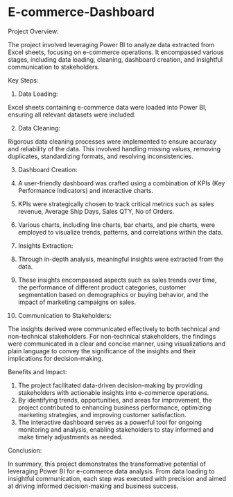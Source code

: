# E-commerce-Dashboard
Project Overview:

The project involved leveraging Power BI to analyze data extracted from Excel sheets, focusing on e-commerce operations. It encompassed various stages, including data loading, cleaning, dashboard creation, and insightful communication to stakeholders.

Key Steps:

1) Data Loading:

Excel sheets containing e-commerce data were loaded into Power BI, ensuring all relevant datasets were included.

2) Data Cleaning:

Rigorous data cleaning processes were implemented to ensure accuracy and reliability of the data. This involved handling missing values, removing duplicates, standardizing formats, and resolving inconsistencies.

3) Dashboard Creation:

1) A user-friendly dashboard was crafted using a combination of KPIs (Key Performance Indicators) and interactive charts.
2) KPIs were strategically chosen to track critical metrics such as sales revenue, Average Ship Days, Sales QTY, No of Orders.
3) Various charts, including line charts, bar charts, and pie charts, were employed to visualize trends, patterns, and correlations within the data.

4) Insights Extraction:

1) Through in-depth analysis, meaningful insights were extracted from the data.
2) These insights encompassed aspects such as sales trends over time, the performance of different product categories, customer segmentation based on demographics or buying behavior, and the impact of marketing campaigns on sales.

5) Communication to Stakeholders:

The insights derived were communicated effectively to both technical and non-technical stakeholders.
For non-technical stakeholders, the findings were communicated in a clear and concise manner, using visualizations and plain language to convey the significance of the insights and their implications for decision-making.

Benefits and Impact:

1) The project facilitated data-driven decision-making by providing stakeholders with actionable insights into e-commerce operations.
2) By identifying trends, opportunities, and areas for improvement, the project contributed to enhancing business performance, optimizing marketing strategies, and improving customer satisfaction.
3) The interactive dashboard serves as a powerful tool for ongoing monitoring and analysis, enabling stakeholders to stay informed and make timely adjustments as needed.

Conclusion:

In summary, this project demonstrates the transformative potential of leveraging Power BI for e-commerce data analysis. From data loading to insightful communication, each step was executed with precision and aimed at driving informed decision-making and business success.
